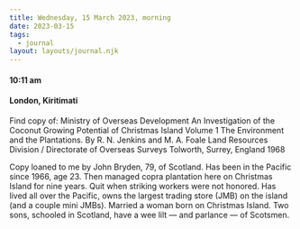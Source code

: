```yaml
---
title: Wednesday, 15 March 2023, morning
date: 2023-03-15
tags:
  - journal
layout: layouts/journal.njk
---
```

#### 10:11 am
#### London, Kiritimati

Find copy of:
Ministry of Overseas Development
An Investigation of the Coconut Growing Potential of Christmas Island
Volume 1
The Environment and the Plantations.
By R. N. Jenkins and M. A. Foale
Land Resources Division / Directorate of Overseas Surveys
Tolworth, Surrey, England
1968

Copy loaned to me by John Bryden, 79, of Scotland. Has been in the Pacific since 1966, age 23. Then managed copra plantation here on Christmas Island for nine years. Quit when striking workers were not honored. Has lived all over the Pacific, owns the largest trading store (JMB) on the island (and a couple mini JMBs). Married a woman born on Christmas Island. Two sons, schooled in Scotland, have a wee lilt — and parlance — of Scotsmen.
